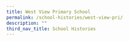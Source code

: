 ```yaml
---
title: West View Primary School
permalink: /school-histories/west-view-pri/
description: ""
third_nav_title: School Histories
---
```


